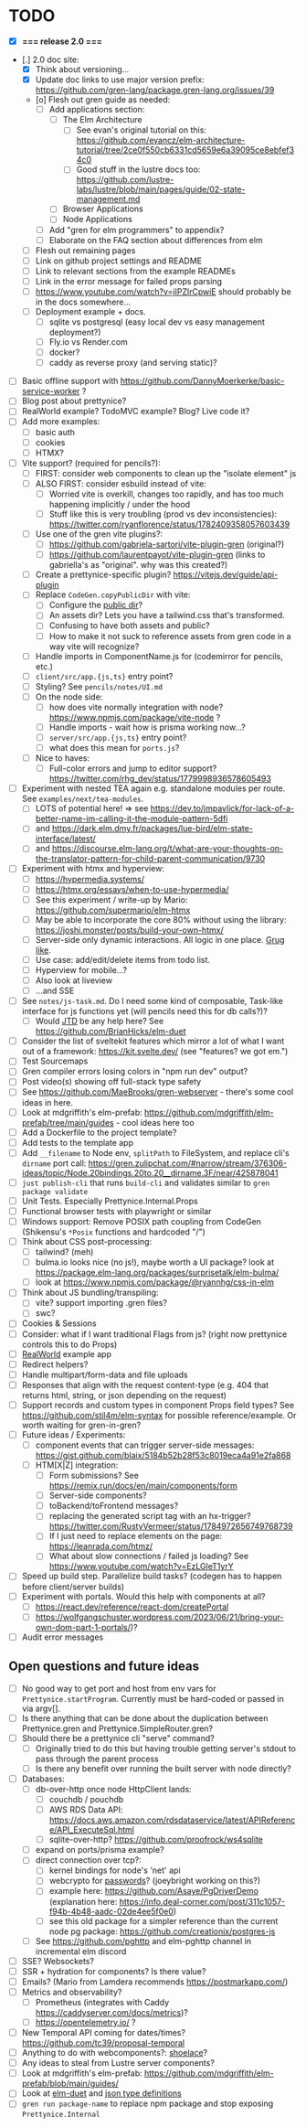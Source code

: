 # TODO

- [X] **=== release 2.0 ===**
- [.] 2.0 doc site:
  - [X] Think about versioning...
  - [X] Update doc links to use major version prefix: https://github.com/gren-lang/package.gren-lang.org/issues/39
  - [o] Flesh out gren guide as needed:
    - [ ] Add applications section:
      - [ ] The Elm Architecture
        - [ ] See evan's original tutorial on this: https://github.com/evancz/elm-architecture-tutorial/tree/2ce0f550cb6331cd5659e6a39095ce8ebfef34c0
        - [ ] Good stuff in the lustre docs too: https://github.com/lustre-labs/lustre/blob/main/pages/guide/02-state-management.md
      - [ ] Browser Applications
      - [ ] Node Applications
    - [ ] Add "gren for elm programmers" to appendix?
    - [ ] Elaborate on the FAQ section about differences from elm
  - [ ] Flesh out remaining pages
  - [ ] Link on github project settings and README
  - [ ] Link to relevant sections from the example READMEs
  - [ ] Link in the error message for failed props parsing
  - [ ] https://www.youtube.com/watch?v=jIPZlrCpwiE should probably be in the docs somewhere...
  - [ ] Deployment example + docs.
    - [ ] sqlite vs postgresql (easy local dev vs easy management deployment?)
    - [ ] Fly.io vs Render.com
    - [ ] docker?
    - [ ] caddy as reverse proxy (and serving static)?
- [ ] Basic offline support with https://github.com/DannyMoerkerke/basic-service-worker ?
- [ ] Blog post about prettynice?
- [ ] RealWorld example? TodoMVC example? Blog? Live code it?
- [ ] Add more examples:
  - [ ] basic auth
  - [ ] cookies
  - [ ] HTMX?
- [ ] Vite support? (required for pencils?):
  - [ ] FIRST: consider web components to clean up the "isolate element" js
  - [ ] ALSO FIRST: consider esbuild instead of vite:
    - [ ] Worried vite is overkill, changes too rapidly, and has too much happening implicitly / under the hood
    - [ ] Stuff like this is very troubling (prod vs dev inconsistencies): https://twitter.com/ryanflorence/status/1782409358057603439
  - [ ] Use one of the gren vite plugins?:
    - [ ] https://github.com/gabriela-sartori/vite-plugin-gren (original?)
    - [ ] https://github.com/laurentpayot/vite-plugin-gren (links to gabriella's as "original". why was this created?)
  - [ ] Create a prettynice-specific plugin? https://vitejs.dev/guide/api-plugin
  - [ ] Replace `CodeGen.copyPublicDir` with vite:
    - [ ] Configure the [public dir](https://vitejs.dev/guide/assets.html#the-public-directory)?
    - [ ] An assets dir? Lets you have a tailwind.css that's transformed.
    - [ ] Confusing to have both assets and public?
    - [ ] How to make it not suck to reference assets from gren code in a way vite will recognize?
  - [ ] Handle imports in ComponentName.js for (codemirror for pencils, etc.)
  - [ ] `client/src/app.{js,ts}` entry point?
  - [ ] Styling? See `pencils/notes/UI.md`
  - [ ] On the node side:
    - [ ] how does vite normally integration with node? https://www.npmjs.com/package/vite-node ?
    - [ ] Handle imports - wait how is prisma working now...?
    - [ ] `server/src/app.{js,ts}` entry point?
    - [ ] what does this mean for `ports.js`?
  - [ ] Nice to haves:
    - [ ] Full-color errors and jump to editor support? https://twitter.com/rhg_dev/status/1779998936578605493
- [ ] Experiment with nested TEA again e.g. standalone modules per route. See `examples/next/tea-modules`.
  - [ ] LOTS of potential here! => see https://dev.to/jmpavlick/for-lack-of-a-better-name-im-calling-it-the-module-pattern-5dfi
  - [ ] and https://dark.elm.dmy.fr/packages/lue-bird/elm-state-interface/latest/
  - [ ] and https://discourse.elm-lang.org/t/what-are-your-thoughts-on-the-translator-pattern-for-child-parent-communication/9730
- [ ] Experiment with htmx and hyperview:
  - [ ] https://hypermedia.systems/
  - [ ] https://htmx.org/essays/when-to-use-hypermedia/
  - [ ] See this experiment / write-up by Mario: https://github.com/supermario/elm-htmx
  - [ ] May be able to incorporate the core 80% without using the library: https://joshi.monster/posts/build-your-own-htmx/
  - [ ] Server-side only dynamic interactions. All logic in one place. [Grug like](https://grugbrain.dev/#grug-on-soc).
  - [ ] Use case: add/edit/delete items from todo list.
  - [ ] Hyperview for mobile...?
  - [ ] Also look at liveview
  - [ ] ...and SSE
- [ ] See `notes/js-task.md`. Do I need some kind of composable, Task-like interface for js functions yet (will pencils need this for db calls?)?
  - [ ] Would [JTD](https://jsontypedef.com/) be any help here? See https://github.com/BrianHicks/elm-duet
- [ ] Consider the list of sveltekit features which mirror a lot of what I want out of a framework: https://kit.svelte.dev/ (see "features? we got em.")
- [ ] Test Sourcemaps
- [ ] Gren compiler errors losing colors in "npm run dev" output?
- [ ] Post video(s) showing off full-stack type safety
- [ ] See https://github.com/MaeBrooks/gren-webserver - there's some cool ideas in here.
- [ ] Look at mdgriffith's elm-prefab: https://github.com/mdgriffith/elm-prefab/tree/main/guides - cool ideas here too
- [ ] Add a Dockerfile to the project template?
- [ ] Add tests to the template app
- [ ] Add `__filename` to Node env, `splitPath` to FileSystem, and replace cli's `dirname` port call: https://gren.zulipchat.com/#narrow/stream/376306-ideas/topic/Node.20bindings.20to.20__dirname.3F/near/425878041
- [ ] `just publish-cli` that runs `build-cli` and validates similar to `gren package validate`
- [ ] Unit Tests. Especially Prettynice.Internal.Props
- [ ] Functional browser tests with playwright or similar
- [ ] Windows support: Remove POSIX path coupling from CodeGen (Shikensu's `*Posix` functions and hardcoded "/")
- [ ] Think about CSS post-processing:
  - [ ] tailwind? (meh)
  - [ ] bulma.io looks nice (no js!), maybe worth a UI package? look at https://package.elm-lang.org/packages/surprisetalk/elm-bulma/
  - [ ] look at <https://www.npmjs.com/package/@ryannhg/css-in-elm>
- [ ] Think about JS bundling/transpiling:
  - [ ] vite? support importing .gren files?
  - [ ] swc?
- [ ] Cookies & Sessions
- [ ] Consider: what if I want traditional Flags from js? (right now prettynice controls this to do Props)
- [ ] [RealWorld](https://github.com/gothinkster/realworld) example app
- [ ] Redirect helpers?
- [ ] Handle multipart/form-data and file uploads
- [ ] Responses that align with the request content-type (e.g. 404 that returns html, string, or json depending on the request)
- [ ] Support records and custom types in component Props field types? See https://github.com/stil4m/elm-syntax for possible reference/example. Or worth waiting for gren-in-gren?
- [ ] Future ideas / Experiments:
  - [ ] component events that can trigger server-side messages: https://gist.github.com/blaix/5184b52b28f53c8019eca4a91e2fa868
  - [ ] HTM[X|Z] integration:
    - [ ] Form submissions? See https://remix.run/docs/en/main/components/form
    - [ ] Server-side components?
    - [ ] toBackend/toFrontend messages?
    - [ ]   replacing the generated script tag with an hx-trigger? https://twitter.com/RustyVermeer/status/1784972656749768739
    - [ ] If I just need to replace elements on the page: https://leanrada.com/htmz/
    - [ ] What about slow connections / failed js loading? See https://www.youtube.com/watch?v=EzLGleT1yrY
- [ ] Speed up build step. Parallelize build tasks? (codegen has to happen before client/server builds)
- [ ] Experiment with portals. Would this help with components at all?
  - [ ] https://react.dev/reference/react-dom/createPortal
  - [ ] https://wolfgangschuster.wordpress.com/2023/06/21/bring-your-own-dom-part-1-portals/)?
- [ ] Audit error messages

## Open questions and future ideas

- [ ] No good way to get port and host from env vars for `Prettynice.startProgram`. Currently must be hard-coded or passed in via argv[].
- [ ] Is there anything that can be done about the duplication between Prettynice.gren and Prettynice.SimpleRouter.gren?
- [ ] Should there be a prettynice cli "serve" command?
    - [ ] Originally tried to do this but having trouble getting server's stdout to pass through the parent process
    - [ ] Is there any benefit over running the built server with node directly?
- [ ] Databases:
  - [ ] db-over-http once node HttpClient lands:
    - [ ] couchdb / pouchdb
    - [ ] AWS RDS Data API: https://docs.aws.amazon.com/rdsdataservice/latest/APIReference/API_ExecuteSql.html
    - [ ] sqlite-over-http? https://github.com/proofrock/ws4sqlite
  - [ ] expand on ports/prisma example?
  - [ ] direct connection over tcp?:
    - [ ] kernel bindings for node's 'net' api
    - [ ] webcrypto for [passwords](https://www.postgresql.org/docs/current/auth-password.html)? (joeybright working on this?)
    - [ ] example here: https://github.com/Asaye/PgDriverDemo (explanation here: https://info.deal-corner.com/post/311c1057-f94b-4b48-aadc-02de4ee5f0e0)
    - [ ] see this old package for a simpler reference than the current node pg package: https://github.com/creationix/postgres-js
  - [ ] See https://github.com/pghttp and elm-pghttp channel in incremental elm discord
- [ ] SSE? Websockets?
- [ ] SSR + hydration for components? Is there value?
- [ ] Emails? (Mario from Lamdera recommends https://postmarkapp.com/)
- [ ] Metrics and observability?
  - [ ] Prometheus (integrates with Caddy https://caddyserver.com/docs/metrics)?
  - [ ] https://opentelemetry.io/ ?
- [ ] New Temporal API coming for dates/times? https://github.com/tc39/proposal-temporal
- [ ] Anything to do with webcomponents?: [shoelace](https://shoelace.style/)?
- [ ] Any ideas to steal from Lustre server components?
- [ ] Look at mdgriffith's elm-prefab: https://github.com/mdgriffith/elm-prefab/blob/main/guides/
- [ ] Look at [elm-duet](https://github.com/BrianHicks/elm-duet) and [json type definitions](https://jsontypedef.com/)
- [ ] `gren run package-name` to replace npm package and stop exposing `Prettynice.Internal`
